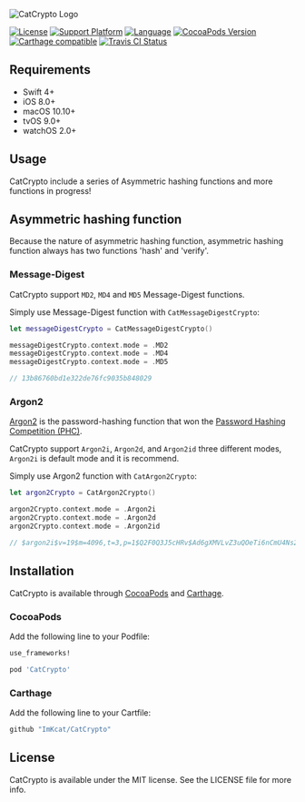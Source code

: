 ![CatCrypto Logo](https://github.com/ImKcat/CatCrypto/raw/master/CatCrypto-Logo.png)

[![License](https://img.shields.io/cocoapods/l/CatCrypto.svg?style=flat)](http://cocoapods.org/pods/CatCrypto)
[![Support Platform](https://img.shields.io/cocoapods/p/CatCrypto.svg?style=flat&colorB=7c3636)](http://cocoapods.org/pods/CatCrypto)
[![Language](https://img.shields.io/badge/Language-swift4-EF5138.svg?style=flat)](https://github.com/Carthage/Carthage)
[![CocoaPods Version](https://img.shields.io/cocoapods/v/CatCrypto.svg?style=flat)](http://cocoapods.org/pods/CatCrypto)
[![Carthage compatible](https://img.shields.io/badge/Carthage-compatible-4BC51D.svg?style=flat)](https://github.com/Carthage/Carthage)
[![Travis CI Status](http://img.shields.io/travis/ImKcat/CatCrypto.svg?style=flat)](https://travis-ci.org/ImKcat/CatCrypto)

## Requirements

- Swift 4+
- iOS 8.0+
- macOS 10.10+
- tvOS 9.0+
- watchOS 2.0+

## Usage

CatCrypto include a series of Asymmetric hashing functions and more functions in progress!

## Asymmetric hashing function

Because the nature of asymmetric hashing function, asymmetric hashing function always has two functions 'hash' and 'verify'.

### Message-Digest

CatCrypto support `MD2`, `MD4` and `MD5` Message-Digest functions.

Simply use Message-Digest function with `CatMessageDigestCrypto`:

``` swift
let messageDigestCrypto = CatMessageDigestCrypto()

messageDigestCrypto.context.mode = .MD2
messageDigestCrypto.context.mode = .MD4
messageDigestCrypto.context.mode = .MD5

// 13b86760bd1e322de76fc9035b848029
```

### Argon2

[Argon2](https://github.com/P-H-C/phc-winner-argon2) is the password-hashing function that won the [Password Hashing Competition (PHC)](https://password-hashing.net/).

CatCrypto support `Argon2i`, `Argon2d`, and `Argon2id` three different modes, `Argon2i` is default mode and it is recommend.

Simply use Argon2 function with `CatArgon2Crypto`:

``` swift
let argon2Crypto = CatArgon2Crypto()

argon2Crypto.context.mode = .Argon2i
argon2Crypto.context.mode = .Argon2d
argon2Crypto.context.mode = .Argon2id

// $argon2i$v=19$m=4096,t=3,p=1$Q2F0Q3J5cHRv$Ad6gXMVLvZ3uQOeTi6nCmU4Ns2/nPDfPD5B3yyebv8k
```

## Installation

CatCrypto is available through [CocoaPods](http://cocoapods.org) and [Carthage](https://github.com/Carthage/Carthage).

### CocoaPods

Add the following line to your Podfile:

```ruby
use_frameworks!

pod 'CatCrypto'
```

### Carthage

Add the following line to your Cartfile:

```ruby
github "ImKcat/CatCrypto"
```

## License

CatCrypto is available under the MIT license. See the LICENSE file for more info.
